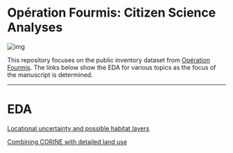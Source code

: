 # Opération Fourmis: Citizen Science Analyses

![img](https://wp.unil.ch/fourmisvaud/files/2019/03/Titre_OrangeViolet.png)

This repository focuses on the public inventory dataset from [Opération Fourmis](https://wp.unil.ch/fourmisvaud/). The links below show the EDA for various topics as the focus of the manuscript is determined.  

----------


# EDA  

[Locational uncertainty and possible habitat layers](00_eda-1-coord-habitat.html)

[Combining CORINE with detailed land use](00_eda-2-CORINE-VD.html)




